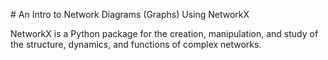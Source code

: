 # An Intro to Network Diagrams (Graphs) Using NetworkX

NetworkX is a Python package for the creation, manipulation, and study of the structure, dynamics, and functions of complex networks.
